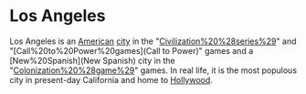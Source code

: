 # Los Angeles

Los Angeles is an [American](American) [city](city) in the "[Civilization%20%28series%29](Civilization)" and "[Call%20to%20Power%20games](Call to Power)" games and a [New%20Spanish](New Spanish) city in the "[Colonization%20%28game%29](Colonization)" games. In real life, it is the most populous city in present-day California and home to [Hollywood](Hollywood).